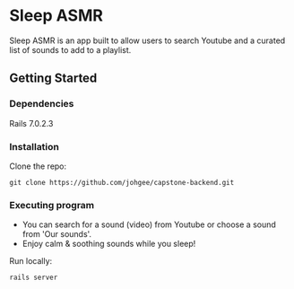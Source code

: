 # Sleep ASMR

Sleep ASMR is an app built to allow users to search Youtube and a curated list of sounds to add to a playlist.

## Getting Started

### Dependencies

Rails 7.0.2.3

### Installation

Clone the repo:

```
git clone https://github.com/johgee/capstone-backend.git
```

### Executing program

- You can search for a sound (video) from Youtube or choose a sound from 'Our sounds'.
- Enjoy calm & soothing sounds while you sleep!

Run locally:

```
rails server
```
